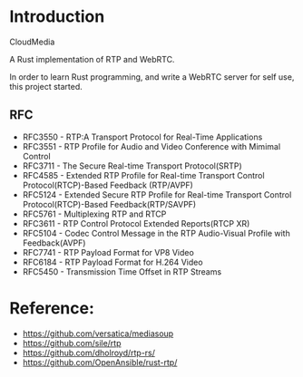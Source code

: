 # Introduction
CloudMedia 

A Rust implementation of RTP and WebRTC.

In order to learn Rust programming, and write a WebRTC server for self use, this project started.

 

RFC
---

- RFC3550 - RTP:A Transport Protocol for Real-Time Applications
- RFC3551 - RTP Profile for Audio and Video Conference with Mimimal Control
- RFC3711 - The Secure Real-time Transport Protocol(SRTP)
- RFC4585 - Extended RTP Profile for Real-time Transport Control Protocol(RTCP)-Based Feedback (RTP/AVPF)
- RFC5124 - Extended Secure RTP Profile for Real-time Transport Control Protocol(RTCP)-Based Feedback(RTP/SAVPF)
- RFC5761 - Multiplexing RTP and RTCP
- RFC3611 - RTP Control Protocol Extended Reports(RTCP XR)
- RFC5104 - Codec Control Message in the RTP Audio-Visual Profile with Feedback(AVPF)
- RFC7741 - RTP Payload Format for VP8 Video 
- RFC6184 - RTP Payload Format for H.264 Video
- RFC5450 - Transmission Time Offset in RTP Streams
# Reference:

- https://github.com/versatica/mediasoup
- https://github.com/sile/rtp
- https://github.com/dholroyd/rtp-rs/
- https://github.com/OpenAnsible/rust-rtp/